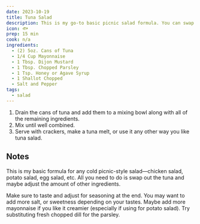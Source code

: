 ```yaml
---
date: 2023-10-19
title: Tuna Salad
description: This is my go-to basic picnic salad formula. You can swap out the tuna for chicken, potatoes, etc.
icon: 🐟
prep: 15 min
cook: n/a
ingredients:
  - (2) 5oz. Cans of Tuna
  - 1/4 Cup Mayonnaise
  - 1 Tbsp. Dijon Mustard
  - 1 Tbsp. Chopped Parsley
  - 1 Tsp. Honey or Agave Syrup
  - 1 Shallot Chopped
  - Salt and Pepper
tags:
  - salad
---
```

1. Drain the cans of tuna and add them to a mixing bowl along with all of the remaining ingredients.
2. Mix until well combined.
3. Serve with crackers, make a tuna melt, or use it any other way you like tuna salad.

## Notes
This is my basic formula for any cold picnic-style salad—chicken salad, potato salad, egg salad, etc. All you need to do is swap out the tuna and maybe adjust the amount of other ingredients.

Make sure to taste and adjust for seasoning at the end. You may want to add more salt, or sweetness depending on your tastes. Maybe add more mayonnaise if you like it creamier (especially if using for potato salad). Try substituting fresh chopped dill for the parsley.